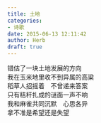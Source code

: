 ```yaml
---  
title: 土地  
categories:  
- 诗歌  
date: 2015-06-13 12:11:42  
author: Herb  
draft: true
---  
```

错估了一块土地发展的方向  
我在玉米地里收不到异属的高粱  
稻草人招摇着　不曾递来答案  
只有秸秆扎成的谜面一声不响  
我和麻雀共同沉默　心思各异  
拿不准是希望还是失望